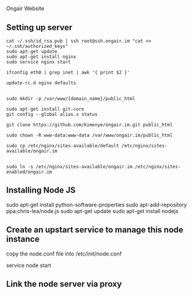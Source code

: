 # 

Ongair Website

## Setting up server

```
cat ~/.ssh/id_rsa.pub | ssh root@ssh.ongair.im "cat >> ~/.ssh/authorized_keys"
sudo apt-get update
sudo apt-get install nginx
sudo service nginx start

ifconfig eth0 | grep inet | awk '{ print $2 }'

update-rc.d nginx defaults


sudo mkdir -p /var/www/{domain_name}/public_html

sudo apt-get install git-core
git config --global alias.s status

git clone https://github.com/kimenye/ongair.im.git public_html

sudo chown -R www-data:www-data /var/www/ongair.im/public_html

sudo cp /etc/nginx/sites-available/default /etc/nginx/sites-available/ongair.im


sudo ln -s /etc/nginx/sites-available/ongair.im /etc/nginx/sites-enabled/ongair.im
```

## Installing Node JS

sudo apt-get install python-software-properties
sudo apt-add-repository ppa:chris-lea/node.js
sudo apt-get update
sudo apt-get install nodejs

## Create an upstart service to manage this node instance

copy the node.conf file into /etc/init/node.conf

service node start

## Link the node server via proxy 
